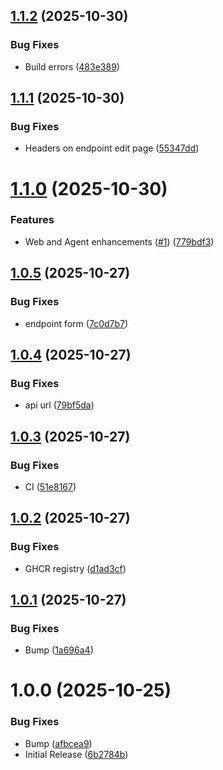 ## [1.1.2](https://github.com/weskerllc/cronicorn/compare/v1.1.1...v1.1.2) (2025-10-30)


### Bug Fixes

* Build errors ([483e389](https://github.com/weskerllc/cronicorn/commit/483e38902ac38f8da11a3c36549a961420bb3c18))

## [1.1.1](https://github.com/weskerllc/cronicorn/compare/v1.1.0...v1.1.1) (2025-10-30)


### Bug Fixes

* Headers on endpoint edit page ([55347dd](https://github.com/weskerllc/cronicorn/commit/55347dd8574af7584f7a77e2e9677ee7c226fb27))

# [1.1.0](https://github.com/weskerllc/cronicorn/compare/v1.0.5...v1.1.0) (2025-10-30)


### Features

* Web and Agent enhancements ([#1](https://github.com/weskerllc/cronicorn/issues/1)) ([779bdf3](https://github.com/weskerllc/cronicorn/commit/779bdf37a157ae4402a9e333ead3f507cdf1f957))

## [1.0.5](https://github.com/weskerllc/cronicorn/compare/v1.0.4...v1.0.5) (2025-10-27)


### Bug Fixes

* endpoint form ([7c0d7b7](https://github.com/weskerllc/cronicorn/commit/7c0d7b764aef7f7aff38957c61d2aa125c090809))

## [1.0.4](https://github.com/weskerllc/cronicorn/compare/v1.0.3...v1.0.4) (2025-10-27)


### Bug Fixes

* api url ([79bf5da](https://github.com/weskerllc/cronicorn/commit/79bf5dab390f39d5707a8302db2e40282c1a1c87))

## [1.0.3](https://github.com/weskerllc/cronicorn/compare/v1.0.2...v1.0.3) (2025-10-27)


### Bug Fixes

* CI ([51e8167](https://github.com/weskerllc/cronicorn/commit/51e8167b1cf565c30b183731a23d1fb15f0dfe12))

## [1.0.2](https://github.com/weskerllc/cronicorn/compare/v1.0.1...v1.0.2) (2025-10-27)


### Bug Fixes

* GHCR registry ([d1ad3cf](https://github.com/weskerllc/cronicorn/commit/d1ad3cf9db9b6770095f2b473f8a74feecd9a598))

## [1.0.1](https://github.com/cronicorn/cronicorn/compare/v1.0.0...v1.0.1) (2025-10-27)


### Bug Fixes

* Bump ([1a696a4](https://github.com/cronicorn/cronicorn/commit/1a696a495925a698ef13ce07f14fb80394786731))

# 1.0.0 (2025-10-25)


### Bug Fixes

* Bump ([afbcea9](https://github.com/cronicorn/cronicorn/commit/afbcea9d973de4ce617671ca40951699c4f82b6d))
* Initial Release ([6b2784b](https://github.com/cronicorn/cronicorn/commit/6b2784b2901490545037ad49668f8932b703cdf7))
